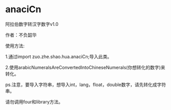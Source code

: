 # anaciCn

阿拉伯数字转汉字数字v1.0

作者：不负韶华

使用方法:

1.通过import zuo.zhe.shao.hua.anaciCn;导入此类。

2.使用arabicNumeralsAreConvertedIntoChineseNumerals(你想转化的数字)来转化。

ps.注意，要导入字符串，想导入int，lang，float，double数字，请先转化成字符串。

请勿调用four和library方法。

